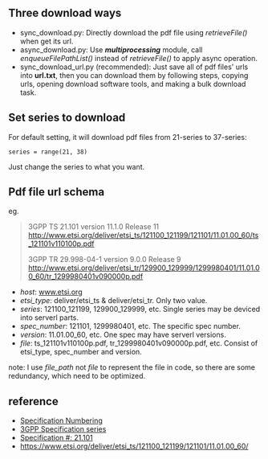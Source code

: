 ## Three download ways
 - sync_download.py:
Directly download the pdf file using *retrieveFile()* when get its url.
 - async_download.py:
Use ***multiprocessing*** module, call *enqueueFilePathList()* instead of *retrieveFile()* to apply async operation.
 - sync_download_url.py (recommended):
Just save all of pdf files' urls into **url.txt**, then you can download them by following steps, copying urls, opening download software tools, and making a bulk download task.

## Set series to download
For default setting, it will download pdf files from 21-series to 37-series:
```
series = range(21, 38)
```
Just change the series to what you want.

## Pdf file url schema
eg.
> 3GPP TS 21.101 version 11.1.0 Release 11
> http://www.etsi.org/deliver/etsi_ts/121100_121199/121101/11.01.00_60/ts_121101v110100p.pdf
> 
> 3GPP TR 29.998-04-1 version 9.0.0 Release 9
> http://www.etsi.org/deliver/etsi_tr/129900_129999/1299980401/11.01.00_60/tr_1299980401v090000p.pdf

 - *host*: www.etsi.org
 - *etsi_type*: deliver/etsi_ts & deliver/etsi_tr. Only two value.
 - *series*: 121100_121199, 129900_129999, etc. Single series may be deviced into serverl parts.
 - *spec_number*: 121101, 1299980401, etc. The specific spec number.
 - *version*: 11.01.00_60, etc. One spec may have serverl versions.
 - *file*: ts_121101v110100p.pdf, tr_1299980401v090000p.pdf, etc. Consist of etsi_type, spec_number and version.

note: I use *file_path* not *file* to represent the file in code, so there are some redundancy, which need to be optimized.

## reference

- [Specification Numbering](https://www.3gpp.org/specifications/specification-numbering)
- [3GPP Specification series](https://www.3gpp.org/DynaReport/21-series.htm)
- [Specification #: 21.101](https://portal.3gpp.org/desktopmodules/Specifications/SpecificationDetails.aspx?specificationId=544)
- https://www.etsi.org/deliver/etsi_ts/121100_121199/121101/11.01.00_60/
